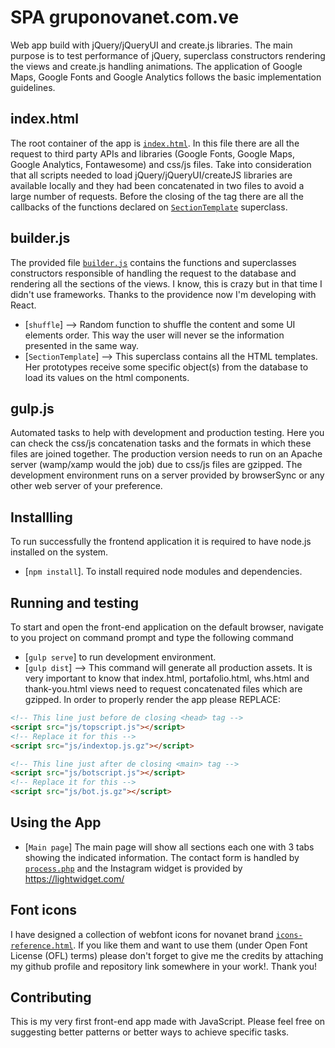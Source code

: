 # SPA gruponovanet.com.ve

Web app build with jQuery/jQueryUI and create.js libraries. The main purpose is to test performance of jQuery, superclass constructors rendering the views and create.js handling animations. The application of Google Maps, Google Fonts and Google Analytics follows the basic implementation guidelines.

## index.html

The root container of the app is [`index.html`](index.html). In this file there are all the request to third party APIs and libraries (Google Fonts, Google Maps, Google Analytics, Fontawesome) and css/js files. Take into consideration that all scripts needed to load jQuery/jQueryUI/createJS libraries are available locally and they had been concatenated in two files to avoid a large number of requests. Before the closing of the <body> tag there are all the callbacks of the functions declared on [`SectionTemplate`](js/builder.js) superclass.

## builder.js

The provided file [`builder.js`](js/builder.js) contains the functions and superclasses constructors responsible of handling the request to the database and rendering all the sections of the views. I know, this is crazy but in that time I didn't use frameworks. Thanks to the providence now I'm developing with React.

- [`shuffle`] --> Random function to shuffle the content and some UI elements order. This way the user will never se the information presented in the same way.
- [`SectionTemplate`] --> This superclass contains all the HTML templates. Her prototypes receive some specific object(s) from the database to load its values on the html components.

## gulp.js

Automated tasks to help with development and production testing. Here you can check the css/js concatenation tasks and the formats in which these files are joined together. The production version needs to run on an Apache server (wamp/xamp would the job) due to css/js files are gzipped. The development environment runs on a server provided by browserSync or any other web server of your preference.

## Installling

To run successfully the frontend application it is required to have node.js installed on the system.

- [`npm install`]. To install required node modules and dependencies.

## Running and testing

To start and open the front-end application on the default browser, navigate to you project on command prompt and type the following command

- [`gulp serve`] to run development environment.
- [`gulp dist`] --> This command will generate all production assets. It is very important to know that index.html, portafolio.html, whs.html and thank-you.html views need to request concatenated files which are gzipped. In order to properly render the app please REPLACE:

```html
<!-- This line just before de closing <head> tag -->
<script src="js/topscript.js"></script>
<!-- Replace it for this -->
<script src="js/indextop.js.gz"></script>

<!-- This line just after de closing <main> tag -->
<script src="js/botscript.js"></script>
<!-- Replace it for this -->
<script src="js/bot.js.gz"></script>
```

## Using the App

- [`Main page`] The main page will show all sections each one with 3 tabs showing the indicated information. The contact form is handled by [`process.php`](`php/process.php) and the Instagram widget is provided by https://lightwidget.com/

## Font icons

I have designed a collection of webfont icons for novanet brand [`icons-reference.html`](icons-reference.html). If you like them and want to use them (under Open Font License (OFL) terms) please don't forget to give me the credits by attaching my github profile and repository link somewhere in your work!. Thank you!

## Contributing

This is my very first front-end app made with JavaScript. Please feel free on suggesting better patterns or better ways to achieve specific tasks.
